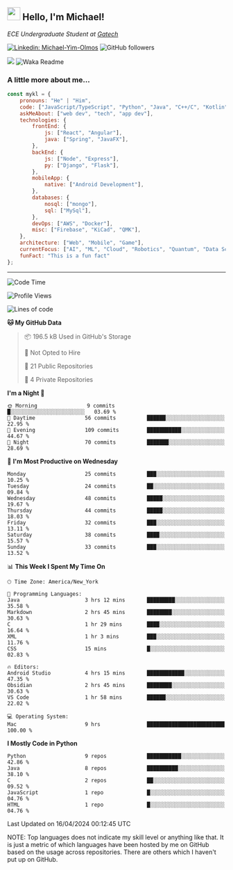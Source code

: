 <h2><img src="https://emojis.slackmojis.com/emojis/images/1531849430/4246/blob-sunglasses.gif?1531849430" width="30"/> Hello, I'm Michael!</h2>
<p><em>ECE Undergraduate Student at <a href="https://www.gatech.edu/">Gatech</em></p>

[![Linkedin: Michael-Yim-Olmos](https://img.shields.io/badge/-mykl-blue?style=flat-square&logo=Linkedin&logoColor=white&link=https://www.linkedin.com/in/michael-yim-olmos/)](https://www.linkedin.com/in/michael-yim-olmos/)
![GitHub followers](https://img.shields.io/github/followers/MyKl-Y?label=Follow&style=social)
<!--[![website](https://img.shields.io/badge/Website-46a2f1.svg?&style=flat-square&logo=Google-Chrome&logoColor=white&link=https://anmolsingh.me/)](https://anmolsingh.me/)-->
![](https://visitor-badge.glitch.me/badge?page_id=anmol098.anmol098)
![Waka Readme](https://github.com/anmol098/anmol098/workflows/Waka%20Readme/badge.svg)

<!--👇 Hit in your console or terminal to connect with me.

```bash
npx anmol
```
**👆 This command line tool can be found at [npx anmol](https://github.com/anmol098/npx_card)**-->

### A little more about me...  

```javascript
const mykl = {
    pronouns: "He" | "Him",
    code: ["JavaScript/TypeScript", "Python", "Java", "C++/C", "Kotlin"],
    askMeAbout: ["web dev", "tech", "app dev"],
    technologies: {
        frontEnd: {
            js: ["React", "Angular"],
            java: ["Spring", "JavaFX"],
        },
        backEnd: {
            js: ["Node", "Express"],
            py: ["Django", "Flask"],
        },
        mobileApp: {
            native: ["Android Development"],
        },
        databases: {
            nosql: ["mongo"],
            sql: ["MySql"],
        },
        devOps: ["AWS", "Docker"],
        misc: ["Firebase", "KiCad", "QMK"],
    },
    architecture: ["Web", "Mobile", "Game"],
    currentFocus: ["AI", "ML", "Cloud", "Robotics", "Quantum", "Data Science"],
    funFact: "This is a fun fact"
};
```

---
<!--START_SECTION:waka-->
![Code Time](http://img.shields.io/badge/Code%20Time-62%20hrs%2028%20mins-blue)

![Profile Views](http://img.shields.io/badge/Profile%20Views-0-blue)

![Lines of code](https://img.shields.io/badge/From%20Hello%20World%20I%27ve%20Written-2.3%20million%20lines%20of%20code-blue)

**🐱 My GitHub Data** 

> 📦 196.5 kB Used in GitHub's Storage 
 > 
> 🚫 Not Opted to Hire
 > 
> 📜 21 Public Repositories 
 > 
> 🔑 4 Private Repositories 
 > 
**I'm a Night 🦉** 

```text
🌞 Morning                9 commits           █░░░░░░░░░░░░░░░░░░░░░░░░   03.69 % 
🌆 Daytime                56 commits          ██████░░░░░░░░░░░░░░░░░░░   22.95 % 
🌃 Evening                109 commits         ███████████░░░░░░░░░░░░░░   44.67 % 
🌙 Night                  70 commits          ███████░░░░░░░░░░░░░░░░░░   28.69 % 
```
📅 **I'm Most Productive on Wednesday** 

```text
Monday                   25 commits          ███░░░░░░░░░░░░░░░░░░░░░░   10.25 % 
Tuesday                  24 commits          ██░░░░░░░░░░░░░░░░░░░░░░░   09.84 % 
Wednesday                48 commits          █████░░░░░░░░░░░░░░░░░░░░   19.67 % 
Thursday                 44 commits          █████░░░░░░░░░░░░░░░░░░░░   18.03 % 
Friday                   32 commits          ███░░░░░░░░░░░░░░░░░░░░░░   13.11 % 
Saturday                 38 commits          ████░░░░░░░░░░░░░░░░░░░░░   15.57 % 
Sunday                   33 commits          ███░░░░░░░░░░░░░░░░░░░░░░   13.52 % 
```


📊 **This Week I Spent My Time On** 

```text
🕑︎ Time Zone: America/New_York

💬 Programming Languages: 
Java                     3 hrs 12 mins       █████████░░░░░░░░░░░░░░░░   35.58 % 
Markdown                 2 hrs 45 mins       ████████░░░░░░░░░░░░░░░░░   30.63 % 
C                        1 hr 29 mins        ████░░░░░░░░░░░░░░░░░░░░░   16.64 % 
XML                      1 hr 3 mins         ███░░░░░░░░░░░░░░░░░░░░░░   11.76 % 
CSS                      15 mins             █░░░░░░░░░░░░░░░░░░░░░░░░   02.83 % 

🔥 Editors: 
Android Studio           4 hrs 15 mins       ████████████░░░░░░░░░░░░░   47.35 % 
Obsidian                 2 hrs 45 mins       ████████░░░░░░░░░░░░░░░░░   30.63 % 
VS Code                  1 hr 58 mins        ██████░░░░░░░░░░░░░░░░░░░   22.02 % 

💻 Operating System: 
Mac                      9 hrs               █████████████████████████   100.00 % 
```

**I Mostly Code in Python** 

```text
Python                   9 repos             ███████████░░░░░░░░░░░░░░   42.86 % 
Java                     8 repos             ██████████░░░░░░░░░░░░░░░   38.10 % 
C                        2 repos             ██░░░░░░░░░░░░░░░░░░░░░░░   09.52 % 
JavaScript               1 repo              █░░░░░░░░░░░░░░░░░░░░░░░░   04.76 % 
HTML                     1 repo              █░░░░░░░░░░░░░░░░░░░░░░░░   04.76 % 
```




 Last Updated on 16/04/2024 00:12:45 UTC
<!--END_SECTION:waka-->

NOTE: Top languages does not indicate my skill level or anything like that. It is just a metric of which languages have been hosted by me on GitHub based on the usage across repositories. There are others which I haven't put up on GitHub.
